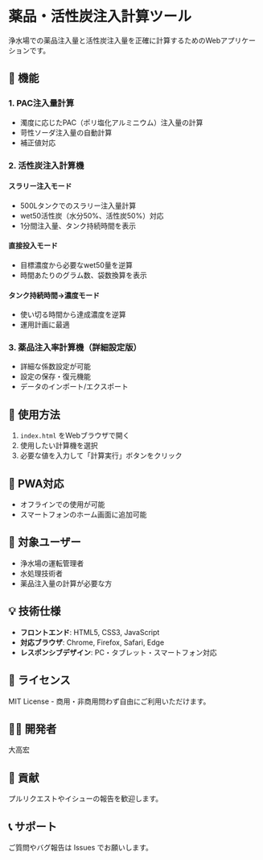 # 薬品・活性炭注入計算ツール

浄水場での薬品注入量と活性炭注入量を正確に計算するためのWebアプリケーションです。

## 🌟 機能

### 1. PAC注入量計算
- 濁度に応じたPAC（ポリ塩化アルミニウム）注入量の計算
- 苛性ソーダ注入量の自動計算
- 補正値対応

### 2. 活性炭注入計算機
#### スラリー注入モード
- 500Lタンクでのスラリー注入量計算
- wet50活性炭（水分50%、活性炭50%）対応
- 1分間注入量、タンク持続時間を表示

#### 直接投入モード  
- 目標濃度から必要なwet50量を逆算
- 時間あたりのグラム数、袋数換算を表示

#### タンク持続時間→濃度モード
- 使い切る時間から達成濃度を逆算
- 運用計画に最適

### 3. 薬品注入率計算機（詳細設定版）
- 詳細な係数設定が可能
- 設定の保存・復元機能
- データのインポート/エクスポート

## 🚀 使用方法

1. `index.html` をWebブラウザで開く
2. 使用したい計算機を選択
3. 必要な値を入力して「計算実行」ボタンをクリック

## 📱 PWA対応

- オフラインでの使用が可能
- スマートフォンのホーム画面に追加可能

## 🎯 対象ユーザー

- 浄水場の運転管理者
- 水処理技術者
- 薬品注入量の計算が必要な方

## 💡 技術仕様

- **フロントエンド**: HTML5, CSS3, JavaScript
- **対応ブラウザ**: Chrome, Firefox, Safari, Edge
- **レスポンシブデザイン**: PC・タブレット・スマートフォン対応

## 📄 ライセンス

MIT License - 商用・非商用問わず自由にご利用いただけます。

## 👨‍💻 開発者

大高宏

## 🤝 貢献

プルリクエストやイシューの報告を歓迎します。

## 📞 サポート

ご質問やバグ報告は Issues でお願いします。